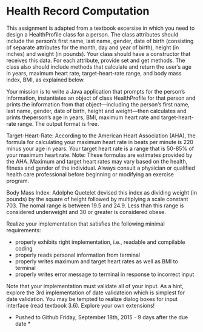 Health Record Computation
=========================

This assignment is adapted from a textbook excersise in which you need to design a HealthProfile class for a person. The class attributes should include the person’s first name, last name, gender, date of birth (consisting of separate attributes for the month, day and year of birth), height (in inches) and weight (in pounds). Your class should have a constructor that receives this data. For each attribute, provide set and get methods. The class also should include methods that calculate and return the user’s age in years, maximum heart rate, target-heart-rate range, and body mass index, BMI, as explained below.

Your mission is to write a Java application that prompts for the person’s information, instantiates an object of class HealthProfile for that person and prints the information from that object—including the person’s first name, last name, gender, date of birth, height and weight—then calculates and prints theperson’s age in years, BMI, maximum heart rate and target-heart-rate range. The output format is free.

Target-Heart-Rate: According to the American Heart Association (AHA), the formula for calculating your maximum heart rate in beats per minute is 220 minus your age in years. Your target heart rate is a range that is 50-85% of your maximum heart rate. Note: These formulas are estimates provided by the AHA. Maximum and target heart rates may vary based on the health, fitness and gender of the individual. Always consult a physician or qualified health care professional before beginning or modifying an exercise program.

Body Mass Index: Adolphe Quetelet devised this index as dividing weight (in pounds) by the square of height followed by multiplying a scale constant 703. The nomal range is between 19.5 and 24.9. Less than this range is considered underweight and 30 or greater is considered obese.

Realize your implementation that satisfies the following minimal requirements:

   - properly exhibits right implementation, i.e., readable and compilable coding
   - properly reads personal information from terminal
   - properly writes maximum and target heart rates as well as BMI to terminal
   - properly writes error message to terminal in response to incorrect input

Note that your implementation must validate all of your input. As a hint, explore the 3rd implementation of date validateion which is simplest for date validation. You may be tempted to realize dialog boxes for input interface (read textbook 3.6). Explore your own extensions!

* Pushed to Github Friday, September 18th, 2015 - 9 days after the due date *
